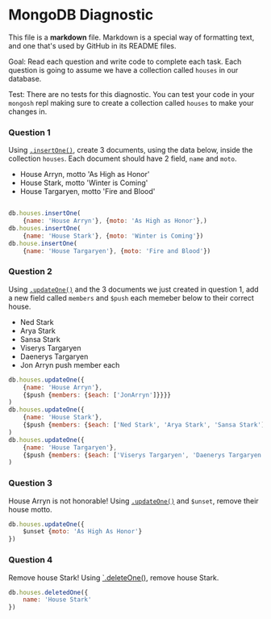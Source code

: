 # MongoDB Diagnostic

This file is a **markdown** file. Markdown is a special way of formatting text, and one that's used by GitHub in its README files.

Goal: Read each question and write code to complete each task. Each question is going to assume we have a collection called `houses` in our database. 

Test: There are no tests for this diagnostic. You can test your code in your `mongosh` repl making sure to create a collection called `houses` to make your changes in.

### Question 1

Using [`.insertOne()`](https://www.mongodb.com/docs/manual/reference/method/db.collection.insertOne/), create 3 documents, using the data below, inside the collection `houses`. Each document should have 2 field, `name` and `moto`.

- House Arryn, motto 'As High as Honor'
- House Stark, motto 'Winter is Coming'
- House Targaryen, motto 'Fire and Blood'

```js

db.houses.insertOne(
    {name: 'House Arryn'}, {moto: 'As High as Honor'},)
db.houses.insertOne(
    {name: 'House Stark'}, {moto: 'Winter is Coming'})
db.house.insertOne(
    {name: 'House Targaryen'}, {moto: 'Fire and Blood'})
```

### Question 2

Using [`.updateOne()`](https://www.mongodb.com/docs/manual/reference/method/db.collection.updateOne/) and the 3 documents we just created in question 1, add a new field called `members` and `$push` each memeber below to their correct house.

- Ned Stark
- Arya Stark
- Sansa Stark
- Viserys Targaryen
- Daenerys Targaryen
- Jon Arryn
push member each
```js
db.houses.updateOne({
    {name: 'House Arryn'},
    {$push {members: {$each: ['JonArryn']}}}}
)
db.houses.updateOne({
    {name: 'House Stark'},
    {$push {members: {$each: ['Ned Stark', 'Arya Stark', 'Sansa Stark']}}}}
)
db.houses.updateOne({
    {name: 'House Targaryen'},
    {$push {members: {$each: ['Viserys Targaryen', 'Daenerys Targaryen']}}}}
)

```

### Question 3

House Arryn is not honorable! Using [`.updateOne()`](https://www.mongodb.com/docs/manual/reference/method/db.collection.updateOne/) and `$unset`, remove their house motto.

```js
db.houses.updateOne({
    $unset {moto: 'As High As Honor'}
})
```

### Question 4

Remove house Stark! Using [`.deleteOne()](https://www.mongodb.com/docs/manual/reference/method/db.collection.deleteOne/), remove house Stark.

```js
db.houses.deletedOne({
    name: 'House Stark'
})
```